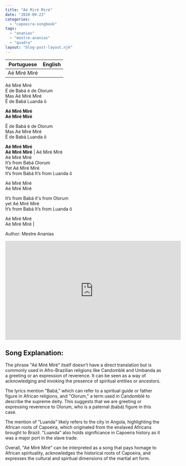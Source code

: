 ```yaml
---
title: "Aé Miré Miré"
date: "2020-09-23"
categories: 
  - "capoeira-songbook"
tags: 
  - "ananias"
  - "mestre-ananias"
  - "quadra"
layout: "blog-post-layout.njk"
---
```


| Portuguese | English |
| --- | --- |
| Aé Miré Miré  
Aé Miré Miré  
É de Babá é de Olorum  
Mas Aé Miré Miré  
Ê de Babá Luanda ô  
  
**Aé Miré Miré  
Aé Miré Miré**  
  
Ê de Babá é de Olorum  
Mas Aé Miré Miré  
Ê de Babá Luanda ô  
  
**Aé Miré Miré  
Aé Miré Miré** | Aé Miré Miré  
Aé Miré Miré  
It’s from Babá Olorum  
Yet Aé Miré Miré  
It’s from Babá It’s from Luanda ô  
  
Aé Miré Miré  
Aé Miré Miré  
  
It’s from Babá it's from Olorum  
yet Aé Miré Miré  
It’s from Babá It’s from Luanda ô  
  
Aé Miré Miré  
Aé Miré Miré |

<figcaption>

Author: Mestre Ananias

</figcaption>

<iframe width="560" height="315" src="https://www.youtube.com/embed/KJ-gDgJAqeg" title="YouTube video player" frameborder="0" allow="accelerometer; autoplay; clipboard-write; encrypted-media; gyroscope; picture-in-picture" allowfullscreen></iframe>

## Song Explanation:

The phrase "Aé Miré Miré" itself doesn't have a direct translation but is commonly used in Afro-Brazilian religions like Candomblé and Umbanda as a greeting or an expression of reverence. It can be seen as a way of acknowledging and invoking the presence of spiritual entities or ancestors.

The lyrics mention "Babá," which can refer to a spiritual guide or father figure in African religions, and "Olorum," a term used in Candomblé to describe the supreme deity. This suggests that we are greeting or expressing reverence to Olorum, who is a paternal (babá) figure in this case.

The mention of "Luanda" likely refers to the city in Angola, highlighting the African roots of Capoeira, which originated from the enslaved Africans brought to Brazil. "Luanda" also holds significance in Capoeira history as it was a major port in the slave trade.

Overall, "Aé Miré Miré" can be interpreted as a song that pays homage to African spirituality, acknowledges the historical roots of Capoeira, and expresses the cultural and spiritual dimensions of the martial art form.
